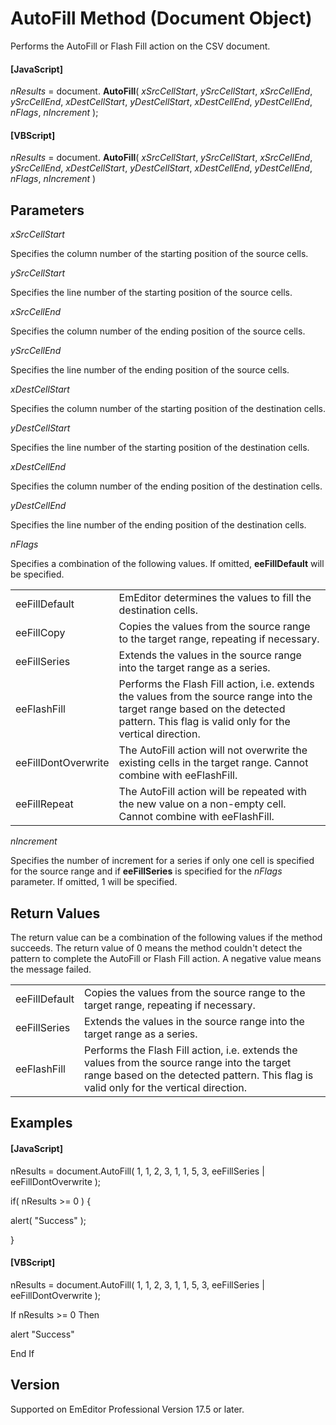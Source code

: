 # AutoFill Method (Document Object)

Performs the AutoFill or Flash Fill action on the CSV document.

#### \[JavaScript\]

_nResults_ = document. **AutoFill**( _xSrcCellStart_, _ySrcCellStart_, _xSrcCellEnd_, _ySrcCellEnd_, _xDestCellStart_, _yDestCellStart_, _xDestCellEnd_, _yDestCellEnd_, _nFlags_, _nIncrement_ );

#### \[VBScript\]

_nResults_ = document. **AutoFill**( _xSrcCellStart_, _ySrcCellStart_, _xSrcCellEnd_, _ySrcCellEnd_, _xDestCellStart_, _yDestCellStart_, _xDestCellEnd_, _yDestCellEnd_, _nFlags_, _nIncrement_ )

## Parameters

_xSrcCellStart_

Specifies the column number of the starting position of the source cells.

_ySrcCellStart_

Specifies the line number of the starting position of the source cells.

_xSrcCellEnd_

Specifies the column number of the ending position of the source cells.

_ySrcCellEnd_

Specifies the line number of the ending position of the source cells.

_xDestCellStart_

Specifies the column number of the starting position of the destination cells.

_yDestCellStart_

Specifies the line number of the starting position of the destination cells.

_xDestCellEnd_

Specifies the column number of the ending position of the destination cells.

_yDestCellEnd_

Specifies the line number of the ending position of the destination cells.

_nFlags_

Specifies a combination of the following values. If omitted, **eeFillDefault** will be specified.

|     |     |
| --- | --- |
| eeFillDefault | EmEditor determines the values to fill the destination cells. |
| eeFillCopy | Copies the values from the source range to the target range, repeating if necessary. |
| eeFillSeries | Extends the values in the source range into the target range as a series. |
| eeFlashFill | Performs the Flash Fill action, i.e. extends the values from the source range into the target range based on the detected pattern. This flag is valid only for the vertical direction. |
| eeFillDontOverwrite | The AutoFill action will not overwrite the existing cells in the target range. Cannot combine with eeFlashFill. |
| eeFillRepeat | The AutoFill action will be repeated with the new value on a non-empty cell. Cannot combine with eeFlashFill. |

_nIncrement_

Specifies the number of increment for a series if only one cell is specified for the source range and if **eeFillSeries** is specified for the _nFlags_ parameter. If omitted, 1 will be specified.

## Return Values

The return value can be a combination of the following values if the method succeeds. The return value of 0 means the method couldn't detect the pattern to complete the AutoFill or Flash Fill action. A negative value means the message failed.

|     |     |
| --- | --- |
| eeFillDefault | Copies the values from the source range to the target range, repeating if necessary. |
| eeFillSeries | Extends the values in the source range into the target range as a series. |
| eeFlashFill | Performs the Flash Fill action, i.e. extends the values from the source range into the target range based on the detected pattern. This flag is valid only for the vertical direction. |

## Examples

#### \[JavaScript\]

nResults = document.AutoFill( 1, 1, 2, 3, 1, 1, 5, 3, eeFillSeries \| eeFillDontOverwrite );

if( nResults >= 0 ) {

alert( "Success" );

}

#### \[VBScript\]

nResults = document.AutoFill( 1, 1, 2, 3, 1, 1, 5, 3, eeFillSeries \| eeFillDontOverwrite );

If nResults >= 0 Then

alert "Success"

End If

## Version

Supported on EmEditor Professional Version 17.5 or later.
